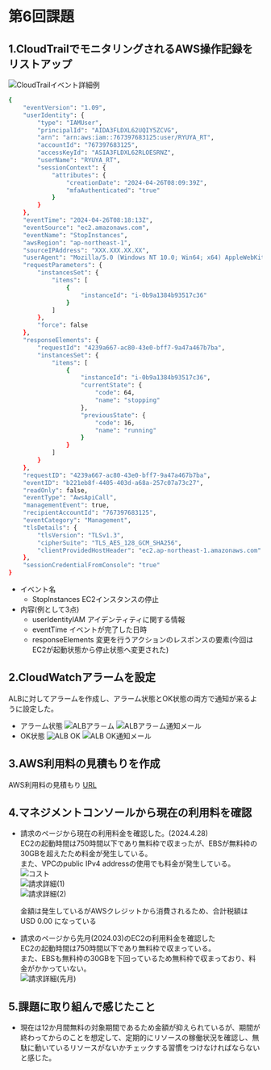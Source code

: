 # 第6回課題
## 1.CloudTrailでモニタリングされるAWS操作記録をリストアップ
![CloudTrailイベント詳細例](images/lecture06imgs/cloudtrail_for_lecture06.png)
```sh
{
    "eventVersion": "1.09",
    "userIdentity": {
        "type": "IAMUser",
        "principalId": "AIDA3FLDXL62UQIY5ZCVG",
        "arn": "arn:aws:iam::767397683125:user/RYUYA_RT",
        "accountId": "767397683125",
        "accessKeyId": "ASIA3FLDXL62RLOESRNZ",
        "userName": "RYUYA_RT",
        "sessionContext": {
            "attributes": {
                "creationDate": "2024-04-26T08:09:39Z",
                "mfaAuthenticated": "true"
            }
        }
    },
    "eventTime": "2024-04-26T08:18:13Z",
    "eventSource": "ec2.amazonaws.com",
    "eventName": "StopInstances",
    "awsRegion": "ap-northeast-1",
    "sourceIPAddress": "XXX.XXX.XX.XX",
    "userAgent": "Mozilla/5.0 (Windows NT 10.0; Win64; x64) AppleWebKit/537.36 (KHTML, like Gecko) Chrome/124.0.0.0 Safari/537.36",
    "requestParameters": {
        "instancesSet": {
            "items": [
                {
                    "instanceId": "i-0b9a1384b93517c36"
                }
            ]
        },
        "force": false
    },
    "responseElements": {
        "requestId": "4239a667-ac80-43e0-bff7-9a47a467b7ba",
        "instancesSet": {
            "items": [
                {
                    "instanceId": "i-0b9a1384b93517c36",
                    "currentState": {
                        "code": 64,
                        "name": "stopping"
                    },
                    "previousState": {
                        "code": 16,
                        "name": "running"
                    }
                }
            ]
        }
    },
    "requestID": "4239a667-ac80-43e0-bff7-9a47a467b7ba",
    "eventID": "b221eb8f-4405-403d-a68a-257c07a73c27",
    "readOnly": false,
    "eventType": "AwsApiCall",
    "managementEvent": true,
    "recipientAccountId": "767397683125",
    "eventCategory": "Management",
    "tlsDetails": {
        "tlsVersion": "TLSv1.3",
        "cipherSuite": "TLS_AES_128_GCM_SHA256",
        "clientProvidedHostHeader": "ec2.ap-northeast-1.amazonaws.com"
    },
    "sessionCredentialFromConsole": "true"
}
```

- イベント名
  - StopInstances
      EC2インスタンスの停止
- 内容(例として3点)
  - userIdentityIAM
      アイデンティティに関する情報
  - eventTime
      イベントが完了した日時
  - responseElements
      変更を行うアクションのレスポンスの要素(今回はEC2が起動状態から停止状態へ変更された)
  
  
## 2.CloudWatchアラームを設定
ALBに対してアラームを作成し、アラーム状態とOK状態の両方で通知が来るように設定した。
- アラーム状態
![ALBアラ－ム](images/lecture06imgs/ALB_alarm.png)
![ALBアラ－ム通知メール](images/lecture06imgs/ALB_alarm_mail.png)
- OK状態
![ALB OK](images/lecture06imgs/ALB_OK.png)
![ALB OK通知メール](images/lecture06imgs/ALB_OK_mail.png)
  
  
## 3.AWS利用料の見積もりを作成
AWS利用料の見積もり [URL](https://calculator.aws/#/estimate?id=6931555d537df7b1f7d275b482cd82405d7a4d1a)
  
  
## 4.マネジメントコンソールから現在の利用料を確認
- 請求のページから現在の利用料金を確認した。(2024.4.28)  
    EC2の起動時間は750時間以下であり無料枠で収まったが、EBSが無料枠の30GBを超えたため料金が発生している。  
    また、VPCのpublic IPv4 addressの使用でも料金が発生している。  
    ![コスト](images/lecture06imgs/20240428_cost.png)  
    ![請求詳細(1)](images/lecture06imgs/20240428_costdetail(1).png)  
    ![請求詳細(2)](images/lecture06imgs/20240428_costdetail(2).png)  

    金額は発生しているがAWSクレジットから消費されるため、合計税額は USD 0.00 になっている

- 請求のページから先月(2024.03)のEC2の利用料金を確認した  
    EC2の起動時間は750時間以下であり無料枠で収まっている。  
    また、EBSも無料枠の30GBを下回っているため無料枠で収まっており、料金がかかっていない。  
    ![請求詳細(先月)](images/lecture06imgs/202403_costdetail.png)  
  
  
## 5.課題に取り組んで感じたこと
- 現在は12か月間無料の対象期間であるため金額が抑えられているが、期間が終わってからのことを想定して、定期的にリソースの稼働状況を確認し、無駄に動いているリソースがないかチェックする習慣をつけなければならないと感じた。